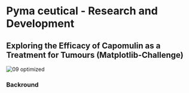 # Pyma ceutical - Research and Development
## Exploring the Efficacy of Capomulin as a Treatment for Tumours (Matplotlib-Challenge)
![09 optimized](https://user-images.githubusercontent.com/115101031/204073511-3e28d8e1-deaa-4d34-8597-a38adde9d57a.gif)

### Backround
